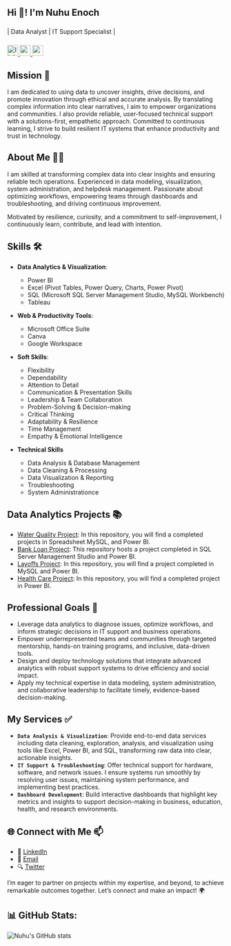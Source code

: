 <h2 align="left">Hi 👋! I'm Nuhu Enoch</h2>  

###

<p align="left">| Data Analyst | IT Support Specialist |</p>

###

<div align="left">
  <a href="https://www.linkedin.com/in/nuhu-enoch" target="_blank" rel="noopener noreferrer">
    <img src="https://img.shields.io/static/v1?message=Connect&logo=linkedin&label=LinkedIn&color=403d39&logoColor=white&labelColor=0077B5&style=flat" height="25" alt="linkedin logo" />
  </a>
  <a href="mailto:nuhuenochjr26@gmail.com" target="_blank" rel="noopener noreferrer">
    <img src="https://img.shields.io/static/v1?message=Contact&logo=gmail&label=Email&color=403d39&logoColor=white&labelColor=D14836&style=flat" height="25" alt="gmail logo" />
  </a>
  <a href="https://www.avitech.com/" target="_blank" rel="noopener noreferrer">
    <img src="https://img.shields.io/static/v1?message=Website&label=AviTech&color=403d39&logoColor=&labelColor=8ac926&style=flat" height="25" />
  </a>
</div>

###

## Mission :dart:
I am dedicated to using data to uncover insights, drive decisions, and promote innovation through ethical and accurate analysis. By translating complex information into clear narratives, I aim to empower organizations and communities. I also provide reliable, user-focused technical support with a solutions-first, empathetic approach. Committed to continuous learning, I strive to build resilient IT systems that enhance productivity and trust in technology.

## About Me :man_technologist:
I am skilled at transforming complex data into clear insights and ensuring reliable tech operations. Experienced in data modeling, visualization, system administration, and helpdesk management. Passionate about optimizing workflows, empowering teams through dashboards and troubleshooting, and driving continuous improvement.

Motivated by resilience, curiosity, and a commitment to self-improvement, I continuously learn, contribute, and lead with intention.
  
## Skills :hammer_and_wrench:
* **Data Analytics & Visualization**:  
  * Power BI 
  * Excel (Pivot Tables, Power Query, Charts, Power Pivot)
  * SQL (Microsoft SQL Server Management Studio, MySQL Workbench)
  * Tableau 

* **Web & Productivity Tools**:  
  * Microsoft Office Suite
  * Canva
  * Google Workspace 

* **Soft Skills**:  
  * Flexibility
  * Dependability
  * Attention to Detail
  * Communication & Presentation Skills
  * Leadership & Team Collaboration
  * Problem-Solving & Decision-making
  * Critical Thinking
  * Adaptability & Resilience
  * Time Management
  * Empathy & Emotional Intelligence
    
* **Technical Skills**
  * Data Analysis & Database Management
  * Data Cleaning & Processing
  * Data Visualization & Reporting
  * Troubleshooting
  * System Administrationce

## Data Analytics Projects :books:
* [Water Quality Project](https://github.com/enochjr2606/Water-Quality-and-Infrastructure-in-Maji-Ndogo): In this repository, you will find a completed projects in Spreadsheet MySQL, and Power BI.
* [Bank Loan Project](https://github.com/enochjr2606/Bank_Loan_Project): This repository hosts a project completed in SQL Server Management Studio and Power BI.
* [Layoffs Project](https://github.com/enochjr2606/World_Layoffs): In this repository, you will find a project completed in MySQL and Power BI.
* [Health Care Project](https://github.com/enochjr2606/HealthCare_Project): In this repository, you will find a completed project in Power BI.

## Professional Goals :dart:
* Leverage data analytics to diagnose issues, optimize workflows, and inform strategic decisions in IT support and business operations.
* Empower underrepresented teams and communities through targeted mentorship, hands-on training programs, and inclusive, data-driven tools.
* Design and deploy technology solutions that integrate advanced analytics with robust support systems to drive efficiency and social impact.
* Apply my technical expertise in data modeling, system administration, and collaborative leadership to facilitate timely, evidence-based decision-making.

## My Services :white_check_mark:
* **`Data Analysis & Visualization`**: Provide end-to-end data services including data cleaning, exploration, analysis, and visualization using tools like Excel, Power BI, and SQL, transforming raw data into clear, actionable insights.
* **`IT Support & Troubleshooting`**: Offer technical support for hardware, software, and network issues. I ensure systems run smoothly by resolving user issues, maintaining system performance, and implementing best practices.
* **`Dashboard Development`**: Build interactive dashboards that highlight key metrics and insights to support decision-making in business, education, health, and research environments.

## 🌐 Connect with Me :mailbox:
* :link: [LinkedIn](https://www.linkedin.com/in/nuhu-enoch/)
* :email: [Email](mailto:nuhuenochjr26@gmail.com)
* :mag: [Twitter](https://x.com/Enochjr26)

I’m eager to partner on projects within my expertise, and beyond, to achieve remarkable outcomes together. Let’s connect and make an impact! :earth_africa:      

## 📊 GitHub Stats:  
![Nuhu's GitHub stats](https://github-readme-stats.vercel.app/api?username=enochjr2606&show_icons=true&theme=radical) 










